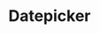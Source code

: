 ---
layout: pattern.njk
tags: 
    - legacy_components_de
key: datepicker-legacy_de
title: Datepicker
parent: legacy_components_de
image: legacy/overview/datepicker.webp
keywords: 
order: 80
---